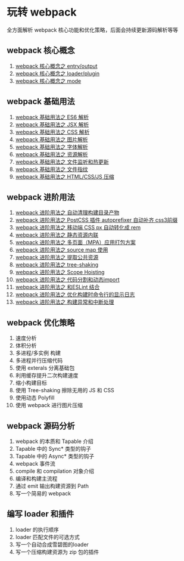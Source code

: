 # 玩转 webpack

全方面解析 webpack 核心功能和优化策略，后面会持续更新源码解析等等

## webpack 核心概念

1. [webpack 核心概念之 entry/output](https://github.com/ravencrown/play-webpack/issues/1)
2. [webpack 核心概念之 loader/plugin](https://github.com/ravencrown/play-webpack/issues/2)
3. [webpack 核心概念之 mode](https://github.com/ravencrown/play-webpack/issues/3)


## webpack 基础用法

1. [webpack 基础用法之 ES6 解析](https://github.com/ravencrown/play-webpack/issues/4)
2. [webpack 基础用法之 JSX 解析](https://github.com/ravencrown/play-webpack/issues/5)
3. [webpack 基础用法之 CSS 解析](https://github.com/ravencrown/play-webpack/issues/6)
4. [webpack 基础用法之 图片解析](https://github.com/ravencrown/play-webpack/issues/7)
5. [webpack 基础用法之 字体解析](https://github.com/ravencrown/play-webpack/issues/8)
6. [webpack 基础用法之 资源解析](https://github.com/ravencrown/play-webpack/issues/9)
7. [webpack 基础用法之 文件监听和热更新](https://github.com/ravencrown/play-webpack/issues/10)
8. [webpack 基础用法之 文件指纹](https://github.com/ravencrown/play-webpack/issues/11)
9. [webpack 基础用法之 HTML/CSS/JS 压缩](https://github.com/ravencrown/play-webpack/issues/12)

## webpack 进阶用法

1. [webpack 进阶用法之 自动清理构建目录产物](https://github.com/ravencrown/play-webpack/issues/13)
2. [webpack 进阶用法之 PostCSS 插件 autoprefixer 自动补齐 css3前缀](https://github.com/ravencrown/play-webpack/issues/14)
3. [webpack 进阶用法之 移动端 CSS px 自动转化成 rem](https://github.com/ravencrown/play-webpack/issues/15)
4. [webpack 进阶用法之 静态资源内联](https://github.com/ravencrown/play-webpack/issues/16)
5. [webpack 进阶用法之 多页面（MPA）应用打包方案](https://github.com/ravencrown/play-webpack/issues/17)
6. [webpack 进阶用法之 source map 使用](https://github.com/ravencrown/play-webpack/issues/18)
7. [webpack 进阶用法之 提取公共资源](https://github.com/ravencrown/play-webpack/issues/19)
8. [webpack 进阶用法之 tree-shaking](https://github.com/ravencrown/play-webpack/issues/20)
9. [webpack 进阶用法之 Scope Hoisting](https://github.com/ravencrown/play-webpack/issues/21)
10. [webpack 进阶用法之 代码分割和动态import](https://github.com/ravencrown/play-webpack/issues/22)
11. [webpack 进阶用法之 和ESLint 结合](https://github.com/ravencrown/play-webpack/issues/23)
12. [webpack 进阶用法之 优化构建时命令行的显示日志](https://github.com/ravencrown/play-webpack/issues/24)
13. [webpack 进阶用法之 构建异常和中断处理](https://github.com/ravencrown/play-webpack/issues/25)

## webpack 优化策略

1. 速度分析
2. 体积分析 
3. 多进程/多实例 构建
4. 多进程并行压缩代码
5. 使用 exterals 分离基础包
6. 利用缓存提升二次构建速度
7. 缩小构建目标
8. 使用 Tree-shaking 擦除无用的 JS 和 CSS
9. 使用动态 Polyfill
10. 使用 webpack 进行图片压缩

## webpack 源码分析

1. webpack 的本质和 Tapable 介绍
2. Tapable 中的 Sync* 类型的钩子
3. Tapable 中的 Async* 类型的钩子
4. webpack 事件流
5. compile 和 compilation 对象介绍
6. 编译和构建主流程
7. 通过 emit 输出构建资源到 Path
8. 写一个简易的 webpack

## 编写 loader 和插件

1. loader 的执行顺序
2. loader 匹配文件的可选方式
3. 写一个自动合成雪碧图的loader
4. 写一个压缩构建资源为 zip 包的插件




